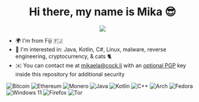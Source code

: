 

  <h1 align="center">Hi there, my name is Mika 😎</h1>
</p>
<p align="center">
  <img src="https://github.com/user-attachments/assets/4fb855e8-bb1b-42c7-9106-c4342c186032" />
</p>


* 🌍  I'm from Fiji 🇫🇯
* 🧠  I'm interested in: Java, Kotlin, C#, Linux, malware, reverse engineering, cryptocurrency, & cats 🐈
* ✉️  You can contact me at mikaela@cock.li with an [optional PGP](https://github.com/mikaela9/mikaela9/blob/main/PGP) key inside this repository for additional security
                                        
                              
![Bitcoin](https://img.shields.io/badge/bitcoin-2F3134?style=for-the-badge&logo=bitcoin&logoColor=white)  ![Ethereum](https://img.shields.io/badge/Ethereum-3C3C3D?style=for-the-badge&logo=Ethereum&logoColor=white)  ![Monero](https://img.shields.io/badge/monero-FF6600?style=for-the-badge&logo=monero&logoColor=white) ![Java](https://img.shields.io/badge/java-%23ED8B00.svg?style=for-the-badge&logo=openjdk&logoColor=white) ![Kotlin](https://img.shields.io/badge/kotlin-%237F52FF.svg?style=for-the-badge&logo=kotlin&logoColor=white) ![C++](https://img.shields.io/badge/c++-%2300599C.svg?style=for-the-badge&logo=c%2B%2B&logoColor=white) ![Arch](https://img.shields.io/badge/Arch%20Linux-1793D1?logo=arch-linux&logoColor=fff&style=for-the-badge) ![Fedora](https://img.shields.io/badge/Fedora-294172?style=for-the-badge&logo=fedora&logoColor=white) ![Windows 11](https://img.shields.io/badge/Windows%2011-%230079d5.svg?style=for-the-badge&logo=Windows%2011&logoColor=white) ![Firefox](https://img.shields.io/badge/Firefox-FF7139?style=for-the-badge&logo=Firefox-Browser&logoColor=white) ![Tor](https://img.shields.io/badge/Tor-7D4698?style=for-the-badge&logo=Tor-Browser&logoColor=white)
